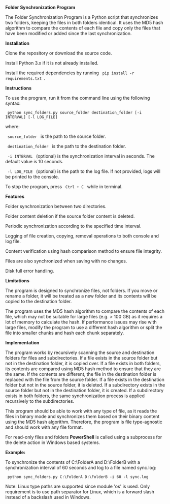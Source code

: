 **Folder Synchronization Program**

The Folder Synchronization Program is a Python script that synchronizes two folders, keeping the files in both folders identical. It uses the MD5 hash algorithm to compare the contents of each file and copy only the files that have been modified or added since the last synchronization.

**Installation**

Clone the repository or download the source code.

Install Python 3.x if it is not already installed.

Install the required dependencies by running <code> pip install -r requirements.txt </code>.

**Instructions**

To use the program, run it from the command line using the following syntax:

<code> python sync_folders.py source_folder destination_folder [-i INTERVAL] [-l LOG_FILE] </code>

where:

<code> source_folder </code> is the path to the source folder.

<code> destination_folder </code> is the path to the destination folder.

<code> -i INTERVAL </code> (optional) is the synchronization interval in seconds. The default value is 10 seconds.

<code> -l LOG_FILE </code> (optional) is the path to the log file. If not provided, logs will be printed to the console.

To stop the program, press <code> Ctrl + C </code> while in terminal.

**Features**

Folder synchronization between two directories.

Folder content deletion if the source folder content is deleted.

Periodic synchronization according to the specified time interval.

Logging of file creation, copying, removal operations to both console and log file.

Content verification using hash comparison method to ensure file integrity.

Files are also synchronized when saving with no changes.

Disk full error handling.

**Limitations**

The program is designed to synchronize files, not folders. If you move or rename a folder, it will be treated as a new folder and its contents will be copied to the destination folder.

The program uses the MD5 hash algorithm to compare the contents of each file, which may not be suitable for large files (e.g. > 100 GB) as it requires a lot of memory to calculate the hash. If performance issues may rise with large files, modify the program to use a different hash algorithm or split the file into smaller chunks and hash each chunk separately.

**Implementation**

The program works by recursively scanning the source and destination folders for files and subdirectories. If a file exists in the source folder but not in the destination folder, it is copied over. If a file exists in both folders, its contents are compared using MD5 hash method to ensure that they are the same. If the contents are different, the file in the destination folder is replaced with the file from the source folder. If a file exists in the destination folder but not in the source folder, it is deleted. If a subdirectory exists in the source folder but not in the destination folder, it is created. If a subdirectory exists in both folders, the same synchronization process is applied recursively to the subdirectories.

This program should be able to work with any type of file, as it reads the files in binary mode and synchronizes them based on their binary content using the MD5 hash algorithm. Therefore, the program is file type-agnostic and should work with any file format.

For read-only files and folders **PowerShell** is called using a subprocess for the delete action in Windows based systems.

**Example:**

To synchronize the contents of C:\FolderA and D:\FolderB with a synchronization interval of 60 seconds and log to a file named sync.log:

<code> python sync_folders.py C:\FolderA D:\FolderB -i 60 -l sync.log </code>

Note: Linux type paths are supported since module 'os' is used. Only requirement is to use path separator for Linux, which is a forward slash instead of a backslash used in Windows.
